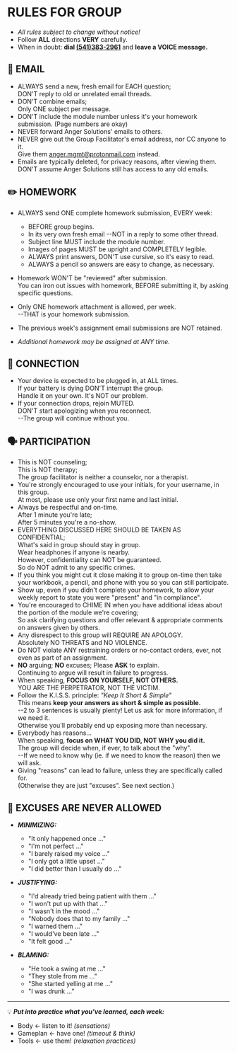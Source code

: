 RULES FOR GROUP
===============

* _All rules subject to change without notice!_
* Follow **ALL** directions **VERY** carefully.
* When in doubt: **dial <a href="tel:5413832961">(541)383-2961</a>** and **leave a VOICE message.**


📨 EMAIL
--------

* ALWAYS send a new, fresh email for EACH question;  
  DON'T reply to old or unrelated email threads.
* DON'T combine emails;  
  Only ONE subject per message.
* DON'T include the module number unless it's your homework submission. (Page numbers are okay)
* NEVER forward Anger Solutions' emails to others.
* NEVER give out the Group Facilitator's email address, nor CC anyone to it.  
  Give them [anger.mgmt@protonmail.com](mailto:anger.mgmt@protonmail.com) instead.
* Emails are typically deleted, for privacy reasons, after viewing them.  
  DON'T assume Anger Solutions still has access to any old emails.


✏️ HOMEWORK
-----------

* ALWAYS send ONE complete homework submission, EVERY week:
  - BEFORE group begins.
  - In its very own fresh email --NOT in a reply to some other thread.
  - Subject line MUST include the module number.
  - Images of pages MUST be upright and COMPLETELY legible.
  - ALWAYS print answers, DON'T use cursive, so it's easy to read.
  - ALWAYS a pencil so answers are easy to change, as necessary.

* Homework WON'T be "reviewed" after submission.  
  You can iron out issues with homework, BEFORE submitting it, by asking specific questions.
* Only ONE homework attachment is allowed, per week.  
  --THAT is your homework submission.
* The previous week's assignment email submissions are NOT retained.
* _Additional homework may be assigned at ANY time._


📶 CONNECTION
-------------

* Your device is expected to be plugged in, at ALL times.  
  If your battery is dying DON'T interrupt the group.  
  Handle it on your own. It's NOT our problem.  
* If your connection drops, rejoin MUTED.  
  DON'T start apologizing when you reconnect.  
  --The group will continue without you.


🗣️ PARTICIPATION
----------------

* This is NOT counseling;  
  This is NOT therapy;  
  The group facilitator is neither a counselor, nor a therapist.
* You're strongly encouraged to use your initials, for your username, in this group.  
  At most, please use only your first name and last initial.
* Always be respectful and on-time.  
  After 1 minute you're late;  
  After 5 minutes you're a no-show.
* EVERYTHING DISCUSSED HERE SHOULD BE TAKEN AS CONFIDENTIAL;  
  What's said in group should stay in group.  
  Wear headphones if anyone is nearby.  
  However, confidentiality can NOT be guaranteed.  
  So do NOT admit to any specific crimes.  
* If you think you might cut it close making it to group on-time then take your workbook, a pencil, and phone with you so you can still participate.
* Show up, even if you didn't complete your homework, to allow your weekly report to state you were "present" and "in compliance".
* You're encouraged to CHIME IN when you have additional ideas about the portion of the module we're covering;  
  So ask clarifying questions and offer relevant & appropriate comments on answers given by others.
* Any disrespect to this group will REQUIRE AN APOLOGY.  
  Absolutely NO THREATS and NO VIOLENCE.
* Do NOT violate ANY restraining orders or no-contact orders, ever, not even as part of an assignment.
* **NO** arguing; **NO** excuses; Please **ASK** to explain.  
  Continuing to argue will result in failure to progress.
* When speaking, **FOCUS ON YOURSELF, NOT OTHERS.**  
  YOU ARE THE PERPETRATOR, NOT THE VICTIM.
* Follow the K.I.S.S. principle: _"Keep It Short & Simple"_  
  This means **keep your answers as short & simple as possible.**  
  --2 to 3 sentences is usually plenty! Let us ask for more information, if we need it.  
  Otherwise you'll probably end up exposing more than necessary.
* Everybody has reasons...  
  When speaking, **focus on WHAT YOU DID, NOT WHY you did it.**  
  The group will decide when, if ever, to talk about the "why".  
  --If we need to know why (ie. if we need to know the reason) then we will ask.
* Giving "reasons" can lead to failure, unless they are specifically called for.  
  (Otherwise they are just "excuses".  See next section.)


🚯 EXCUSES ARE NEVER ALLOWED
----------------------------

* ***MINIMIZING:***
    - "It only happened once ..."
    - "I'm not perfect ..."
    - "I barely raised my voice ..."
    - "I only got a little upset ..."
    - "I did better than I usually do ..."

* ***JUSTIFYING:***
    - "I'd already tried being patient with them ..."
    - "I won't put up with that ..."
    - "I wasn't in the mood ..."
    - "Nobody does that to my family ..."
    - "I warned them ..."
    - "I would've been late ..."
    - "It felt good ..."

* ***BLAMING:***
    - "He took a swing at me ..."
    - "They stole from me ..."
    - "She started yelling at me ..."
    - "I was drunk ..."

---

💡 ***Put into practice what you've learned, each week:***
- Body \<- listen to it! _(sensations)_
- Gameplan \<- have one! _(timeout & think)_
- Tools \<- use them! _(relaxation practices)_

